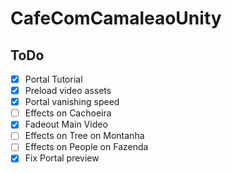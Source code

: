 # CafeComCamaleaoUnity

## ToDo
- [X] Portal Tutorial
- [X] Preload video assets
- [X] Portal vanishing speed
- [ ] Effects on Cachoeira
- [X] Fadeout Main Video
- [ ] Effects on Tree on Montanha
- [ ] Effects on People on Fazenda
- [X] Fix Portal preview
